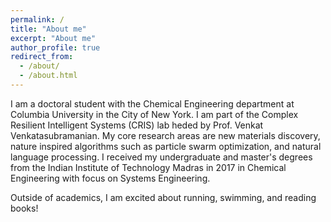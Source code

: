 ```yaml
---
permalink: /
title: "About me"
excerpt: "About me"
author_profile: true
redirect_from: 
  - /about/
  - /about.html
---
```


I am a doctoral student with the Chemical Engineering department at Columbia University in the City of New York. I am part of the Complex Resilient Intelligent Systems (CRIS) lab heded by Prof. Venkat Venkatasubramanian. My core research areas are new materials discovery, nature inspired algorithms such as particle swarm optimization, and natural language processing. I received my undergraduate and master's degrees from the Indian Institute of Technology Madras in 2017 in Chemical Engineering with focus on Systems Engineering.

Outside of academics, I am excited about running, swimming, and reading books!

